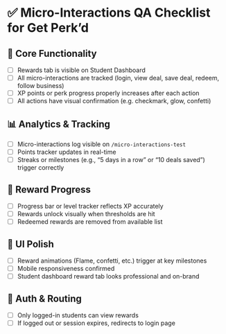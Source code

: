 # ✅ Micro-Interactions QA Checklist for Get Perk’d

## 🎯 Core Functionality
- [ ] Rewards tab is visible on Student Dashboard
- [ ] All micro-interactions are tracked (login, view deal, save deal, redeem, follow business)
- [ ] XP points or perk progress properly increases after each action
- [ ] All actions have visual confirmation (e.g. checkmark, glow, confetti)

## 📊 Analytics & Tracking
- [ ] Micro-interactions log visible on `/micro-interactions-test`
- [ ] Points tracker updates in real-time
- [ ] Streaks or milestones (e.g., “5 days in a row” or “10 deals saved”) trigger correctly

## 🎁 Reward Progress
- [ ] Progress bar or level tracker reflects XP accurately
- [ ] Rewards unlock visually when thresholds are hit
- [ ] Redeemed rewards are removed from available list

## 🎨 UI Polish
- [ ] Reward animations (Flame, confetti, etc.) trigger at key milestones
- [ ] Mobile responsiveness confirmed
- [ ] Student dashboard reward tab looks professional and on-brand

## 🔐 Auth & Routing
- [ ] Only logged-in students can view rewards
- [ ] If logged out or session expires, redirects to login page